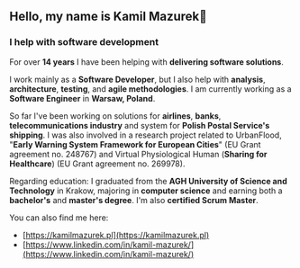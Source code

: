 ## Hello, my name is Kamil Mazurek👋

### I help with software development

For over **14 years** I have been helping with **delivering software solutions**.

I work mainly as a **Software Developer**, but I also help with **analysis**, **architecture**, **testing**,
and **agile methodologies**. I am currently working as a **Software Engineer** in **Warsaw, Poland**.

So far I've been working on solutions for **airlines**, **banks**, **telecommunications industry**
and system for **Polish Postal Service's shipping**. I was also involved in a research project related to
UrbanFlood, "**Early Warning System Framework for European Cities**" (EU Grant agreement no. 248767) 
and Virtual Physiological Human (**Sharing for Healthcare**) (EU Grant agreement no. 269978).

Regarding education: I graduated from the **AGH University of Science and Technology** in Krakow,
majoring in **computer science** and earning both a **bachelor's** and **master's degree**.
I'm also **certified Scrum Master**.

You can also find me here:
* [https://kamilmazurek.pl](https://kamilmazurek.pl)
* [https://www.linkedin.com/in/kamil-mazurek/](https://www.linkedin.com/in/kamil-mazurek/)